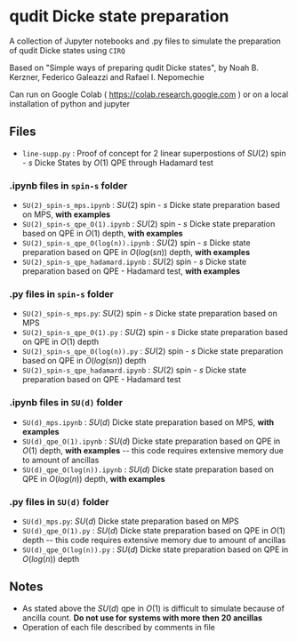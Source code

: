 # qudit Dicke state preparation
A collection of Jupyter notebooks and .py files to simulate the preparation of qudit Dicke states using `CIRQ`

Based on "Simple ways of preparing qudit Dicke states", by Noah B. Kerzner, Federico Galeazzi and Rafael I. Nepomechie

Can run on Google Colab  (  https://colab.research.google.com ) or on a local installation of python and jupyter 

## Files

- `line-supp.py` : Proof of concept for 2 linear superpostions of $SU(2)$ spin - $s$ Dicke States by $O(1)$ QPE through Hadamard test

### .ipynb files in `spin-s` folder

- `SU(2)_spin-s_mps.ipynb` : $SU(2)$ spin - $s$ Dicke state preparation based on MPS, __with examples__ 
- `SU(2)_spin-s_qpe_O(1).ipynb` : $SU(2)$ spin - $s$ Dicke state preparation based on QPE in $O(1)$ depth, __with examples__
- `SU(2)_spin-s_qpe_O(log(n)).ipynb` : $SU(2)$ spin - $s$ Dicke state preparation based on QPE in $O(log(sn))$ depth, __with examples__
- `SU(2)_spin-s_qpe_hadamard.ipynb` : $SU(2)$ spin - $s$ Dicke state preparation based on QPE - Hadamard test, __with examples__

### .py files in `spin-s` folder

- `SU(2)_spin-s_mps.py`: $SU(2)$ spin - $s$ Dicke state preparation based on MPS
- `SU(2)_spin-s_qpe_O(1).py` : $SU(2)$ spin - $s$ Dicke state preparation based on QPE in $O(1)$ depth
- `SU(2)_spin-s_qpe_O(log(n)).py` : $SU(2)$ spin - $s$ Dicke state preparation based on QPE in $O(log(sn))$ depth
- `SU(2)_spin-s_qpe_hadamard.ipynb` : $SU(2)$ spin - $s$ Dicke state preparation based on QPE - Hadamard test

### .ipynb files in `SU(d)` folder

- `SU(d)_mps.ipynb` : $SU(d)$ Dicke state preparation based on MPS, __with examples__
- `SU(d)_qpe_O(1).ipynb` : $SU(d)$ Dicke state preparation based on QPE in $O(1)$ depth, __with examples__ -- this code requires extensive memory due to amount of ancillas
- `SU(d)_qpe_O(log(n)).ipynb` : $SU(d)$ Dicke state preparation based on QPE in $O(log(n))$ depth, __with examples__

### .py files in `SU(d)` folder

- `SU(d)_mps.py`: $SU(d)$ Dicke state preparation based on MPS
- `SU(d)_qpe_O(1).py` : $SU(d)$ Dicke state preparation based on QPE in $O(1)$ depth -- this code requires extensive memory due to amount of ancillas
-  `SU(d)_qpe_O(log(n)).py` : $SU(d)$ Dicke state preparation based on QPE in $O(log(n))$ depth

## Notes 

- As stated above the $SU(d)$ qpe in $O(1)$ is difficult to simulate because of ancilla count. **Do not use for systems with more then 20 ancillas**
- Operation of each file described by comments in file
